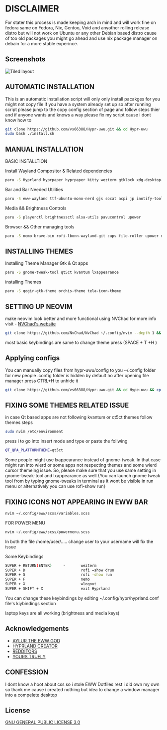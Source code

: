 
# DISCLAIMER

For stater this process is made keeping arch in mind and will work fine on fedora same on Fedora, Nix, Gentoo, Void and anyother rolling release distro but will not work on Ubuntu or any other Debian based distro cause of too old packages you might go ahead and use nix package manager on debain for a more stable experince.


    
## Screenshots

![Tiled layout](https://github.com/vs66388/Hypr-uwu/blob/main/Screenshots/Tiled%20Layout.png)
## AUTOMATIC INSTALLATION
This is an automatic installation script will only only install pacakges for you might not copy file if you have a system already set up so after running script please jump to the copy config section of page and follow steps thier and if anyone wants and knows a way please fix my script cause i dont know how to
```bash
git clone https://github.com/vs66388/Hypr-uwu.git && cd Hypr-uwu
sudo bash ./install.sh
```

## MANUAL INSTALLATION

BASIC INSTALLTION

Install Wayland Compositor & Related dependencies

```bash
paru -S Hyprland hyprpaper hyprpaper kitty wezterm gtklock xdg-desktop-portal-hyptland qt5-wayland qt6-wayland wayland   
  ```

Bar and Bar Needed Utilities

```bash
paru -S eww-wayland ttf-ubuntu-mono-nerd gjs socat acpi jp inotify-tools bluez gnome-bluetooth-3.0 gtk3 wl-clipboard blueberry polkit-kde-agent
```
Media && Brightness Controls

```bash
paru -S playerctl brightnessctl alsa-utils pavucontrol upower
```

Browser && Other managing tools
```bash
paru -S nemo brave-bin rofi-lbonn-wayland-git cups file-roller upower mpv imv nvim gedit gotop-bin htop neofetch flatpak stacer
```


## INSTALLING THEMES 

Installing Theme Manager Gtk & Qt apps

```bash
paru -S gnome-tweak-tool qt5ct kvantum lxappearance
```

installing Themes
```bash
paru -S qogir-gtk-theme orchis-theme tela-icon-theme 
```

## SETTING UP NEOVIM
make neovim look better and more functional using NVChad for more info visit  - [NVChad's website](https://nvchad.com/)

```bash
git clone https://github.com/NvChad/NvChad ~/.config/nvim --depth 1 && nvim
```

most basic keybindings are same 
to change theme press (SPACE + T +H )

## Applying configs
You can manually copy files from hypr-uwu/config to you ~/.config folder for new people .config folder is hidden by default ho after opening file manager press CTRL+H to unhide it
```bash
git clone https://github.com/vs66388/Hypr-uwu.git && cd Hype-uwu && cp -R config/* ~/.config/
```
## FIXING SOME THEMES RELATED ISSUE

in  case Qt based apps  are not following kvantum or qt5ct themes follow themes steps

```bash
sudo nvim /etc/environment
```

press i to go into insert mode and type or paste the follwing 

```bash
QT_QPA_PLATFORMTHEME=qt5ct
```

Some people might use lxappearance instead of gnome-tweak. In that case might run into wierd or some apps not respecting themes and some wierd cursor themeing issue. So, please make sure that you use same setting in gnome-tweak-tool and lxappearance as well {You can launch gnome tweak tool from by typing gnome-tweaks in terminal as it wont be visible in run menu or alternatively you can use rofi-show run}

## FIXING ICONS NOT APPEARING IN EWW BAR 

```bash
nvim ~/.config/eww/scss/variables.scss 
```
FOR POWER MENU

```bash
nvim ~/.config/eww/scss/powermenu.scss
```

In both the file /home/user/..... change user to your username will fix the
issue  

Some Keybindings


```bash
SUPER + RETURN(ENTER)     -       wezterm
SUPER + D                         rofi =show drun
SUPER + S                         rofi -show run
SUPER + F                         nemo
SUPER + X                         wlogout
SUPER + SHIFT + X                 exit Hyprland
```
You can change these keybindings by editing ~/.config/hypr/hyprland.conf  file's kiybindings section 

laptop keys are all working (brightness and media keys)


## Acknowledgements

 - [AYLUR THE EWW GOD](https://github.com/Aylur)
 - [HYPRLAND CREATOR](https://github.com/vaxerski)
 - [REDDITORS](www.reddit.com/r/unixporn)
 - [YOURS TRUELY](https://github.com/vs66388)



##  CONFESSION

I dont know a hoot about css so i stole EWW Dotfiles rest i did own my own so thank me cause i created nothing but idea to change a window manager into a compelete desktop 



## License

[GNU GENERAL PUBLIC LICENSE 3.0](https://en.wikipedia.org/wiki/GNU_General_Public_License)


